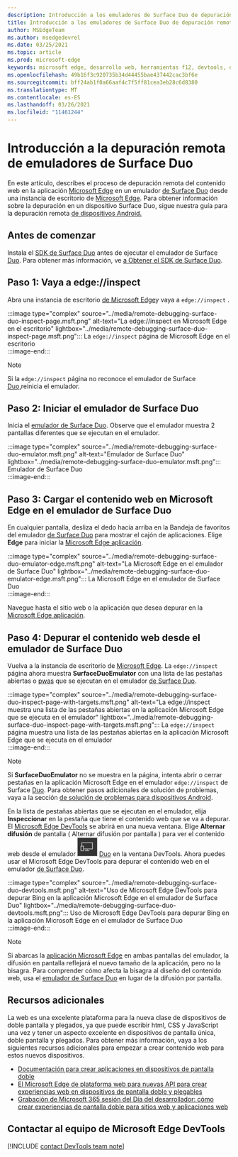 ```yaml
---
description: Introducción a los emuladores de Surface Duo de depuración remota.
title: Introducción a los emuladores de Surface Duo de depuración remota
author: MSEdgeTeam
ms.author: msedgedevrel
ms.date: 03/25/2021
ms.topic: article
ms.prod: microsoft-edge
keywords: microsoft edge, desarrollo web, herramientas f12, devtools, depuración remota, android, surface duo
ms.openlocfilehash: 49b16f3c920735b34d44455bae437442cac3bf6e
ms.sourcegitcommit: bff24ab1f0a66aaf4c7f5ff81cea3eb28c6d8380
ms.translationtype: MT
ms.contentlocale: es-ES
ms.lasthandoff: 03/26/2021
ms.locfileid: "11461244"
---
```

# <a name="get-started-with-remote-debugging-surface-duo-emulators"></a>Introducción a la depuración remota de emuladores de Surface Duo  

En este artículo, describes el proceso de depuración remota del contenido web en la aplicación [Microsoft Edge][GooglePlayStoreAppsComMicrosoftEmmx] en un emulador [de Surface Duo][MicrosoftSurfaceDevicesSurfaceDuo] desde una instancia de escritorio de [Microsoft Edge][MicrosoftEdge].  Para obtener información sobre la depuración en un dispositivo Surface Duo, sigue nuestra guía para la depuración remota [de dispositivos Android.][DevtoolsRemoteDebuggingMain]  

## <a name="before-you-begin"></a>Antes de comenzar

Instala el [SDK de Surface Duo][MicrosoftDownload100847] antes de ejecutar el emulador de Surface [Duo][DualScreenAndroidUseEmulator].  Para obtener más información, ve [a Obtener el SDK de Surface Duo][DualScreenAndroidGetDuoSdk].  

## <a name="step-1-navigate-to-edgeinspect"></a>Paso 1: Vaya a edge://inspect  

Abra una instancia de escritorio [de Microsoft Edge][MicrosoftEdge]y vaya a `edge://inspect` .  

:::image type="complex" source="../media/remote-debugging-surface-duo-inspect-page.msft.png" alt-text="La edge://inspect en Microsoft Edge en el escritorio" lightbox="../media/remote-debugging-surface-duo-inspect-page.msft.png":::
   La `edge://inspect` página de Microsoft Edge en el escritorio  
:::image-end:::

> [!NOTE]
> Si la `edge://inspect` página no reconoce el emulador de Surface [Duo,][DualScreenAndroidUseEmulator]reinicia el emulador.  

## <a name="step-2-launch-the-surface-duo-emulator"></a>Paso 2: Iniciar el emulador de Surface Duo  

Inicia el [emulador de Surface Duo][DualScreenAndroidUseEmulator].  Observe que el emulador muestra 2 pantallas diferentes que se ejecutan en el emulador.  

:::image type="complex" source="../media/remote-debugging-surface-duo-emulator.msft.png" alt-text="Emulador de Surface Duo" lightbox="../media/remote-debugging-surface-duo-emulator.msft.png":::
   Emulador de Surface Duo  
:::image-end:::  

## <a name="step-3-load-your-web-content-in-microsoft-edge-on-the-surface-duo-emulator"></a>Paso 3: Cargar el contenido web en Microsoft Edge en el emulador de Surface Duo  

En cualquier pantalla, desliza el dedo hacia arriba en la Bandeja de favoritos del emulador [de Surface Duo][DualScreenAndroidUseEmulator] para mostrar el cajón de aplicaciones.  Elige **Edge** para iniciar la [Microsoft Edge aplicación][GooglePlayStoreAppsComMicrosoftEmmx].  

:::image type="complex" source="../media/remote-debugging-surface-duo-emulator-edge.msft.png" alt-text="La Microsoft Edge en el emulador de Surface Duo" lightbox="../media/remote-debugging-surface-duo-emulator-edge.msft.png":::
   La Microsoft Edge en el emulador de Surface Duo  
:::image-end:::  

Navegue hasta el sitio web o la aplicación que desea depurar en la [Microsoft Edge aplicación][GooglePlayStoreAppsComMicrosoftEmmx].  

## <a name="step-4-debug-your-web-content-from-the-surface-duo-emulator"></a>Paso 4: Depurar el contenido web desde el emulador de Surface Duo  

Vuelva a la instancia de escritorio de [Microsoft Edge][MicrosoftEdge].  La `edge://inspect` página ahora muestra **SurfaceDuoEmulator** con una lista de las pestañas abiertas o [pwas][ProgressiveWebAppsIndex] que se ejecutan en el emulador [de Surface Duo][DualScreenAndroidUseEmulator].  

:::image type="complex" source="../media/remote-debugging-surface-duo-inspect-page-with-targets.msft.png" alt-text="La edge://inspect muestra una lista de las pestañas abiertas en la aplicación Microsoft Edge que se ejecuta en el emulador" lightbox="../media/remote-debugging-surface-duo-inspect-page-with-targets.msft.png":::
   La `edge://inspect` página muestra una lista de las pestañas abiertas en la aplicación Microsoft Edge que se ejecuta en el emulador  
:::image-end:::  

> [!NOTE]
> Si **SurfaceDuoEmulator** no se muestra en la página, intenta abrir o cerrar pestañas en la aplicación Microsoft Edge en el emulador `edge://inspect` de Surface [][GooglePlayStoreAppsComMicrosoftEmmx] [Duo][DualScreenAndroidUseEmulator].  Para obtener pasos adicionales de solución de problemas, vaya a la sección [de solución de problemas para dispositivos Android][DevtoolsRemoteDebuggingIndexTroubleshootingDevtoolsIsNotDetectingAndroidDevice].  

En la lista de pestañas abiertas que se ejecutan en el emulador, elija **Inspeccionar** en la pestaña que tiene el contenido web que se va a depurar.  El [Microsoft Edge DevTools][DevtoolsIndex] se abrirá en una nueva ventana.  Elige **Alternar difusión** de pantalla \( Alternar difusión por pantalla \) para ver el contenido web desde el emulador ![ de Surface ](../media/toggle-screencast-icon.msft.png) [Duo][DualScreenAndroidUseEmulator] en la ventana DevTools.  Ahora puedes usar el Microsoft Edge DevTools para depurar el contenido web en el emulador [de Surface Duo][DualScreenAndroidUseEmulator].  

:::image type="complex" source="../media/remote-debugging-surface-duo-devtools.msft.png" alt-text="Uso de Microsoft Edge DevTools para depurar Bing en la aplicación Microsoft Edge en el emulador de Surface Duo" lightbox="../media/remote-debugging-surface-duo-devtools.msft.png":::
   Uso de Microsoft Edge DevTools para depurar Bing en la aplicación Microsoft Edge en el emulador de Surface Duo  
:::image-end:::  

> [!NOTE]
> Si abarcas la [aplicación Microsoft Edge][GooglePlayStoreAppsComMicrosoftEmmx] en ambas pantallas del emulador, la difusión en pantalla reflejará el nuevo tamaño de la aplicación, pero no la bisagra.  Para comprender cómo afecta la bisagra al diseño del contenido web, usa el [emulador de Surface Duo][DualScreenAndroidUseEmulator] en lugar de la difusión por pantalla.  

## <a name="additional-resources"></a>Recursos adicionales  

La web es una excelente plataforma para la nueva clase de dispositivos de doble pantalla y plegados, ya que puede escribir html, CSS y JavaScript una vez y tener un aspecto excelente en dispositivos de pantalla única, doble pantalla y plegados.  Para obtener más información, vaya a los siguientes recursos adicionales para empezar a crear contenido web para estos nuevos dispositivos.  

*   [Documentación para crear aplicaciones en dispositivos de pantalla doble][DualScreenIndex]  
*   [El Microsoft Edge de plataforma web para nuevas API para crear experiencias web en dispositivos de pantalla doble y plegables][GithubMicrosoftedgeMsedgeexplainersFoldablesExplainer]  
*   [Grabación de Microsoft 365 sesión del Día del desarrollador: cómo crear experiencias de pantalla doble para sitios web y aplicaciones web][YoutubeDxrzwsqxpvc]  

## <a name="getting-in-touch-with-the-microsoft-edge-devtools-team"></a>Contactar al equipo de Microsoft Edge DevTools  

[!INCLUDE [contact DevTools team note](../includes/contact-devtools-team-note.md)]  

<!-- links -->  

[DevtoolsIndex]: ../index.md "Microsoft Edge (Chromium) Developer Tools | Microsoft Docs"  
[ProgressiveWebAppsIndex]: ../../progressive-web-apps-chromium/index.md "Aplicaciones web progresivas en Windows | Microsoft Docs"  
[DevtoolsRemoteDebuggingMain]: ./index.md "Introducción a la depuración remota de dispositivos Android | Microsoft Docs"  
[DevtoolsRemoteDebuggingIndexTroubleshootingDevtoolsIsNotDetectingAndroidDevice]: ./index.md#troubleshooting-devtools-is-not-detecting-the-android-device "Solución de problemas: DevTools no detecta el dispositivo Android: introducción a la depuración remota de dispositivos Android | Microsoft Docs"  

[DualScreenIndex]: /dual-screen/index "Crear aplicaciones para dispositivos de pantalla doble | Microsoft Docs"  
[DualScreenAndroidUseEmulator]: /dual-screen/android/use-emulator "Usa el emulador de Surface DUo | Microsoft Docs"  
[DualScreenAndroidGetDuoSdk]: /dual-screen/android/get-duo-sdk "Obtener el SDK de Surface Duo | Microsoft Docs"  

[MicrosoftEdge]: https://www.microsoft.com/edge "Presentación de la nueva Microsoft Edge"  
[MicrosoftSurfaceDevicesSurfaceDuo]: https://www.microsoft.com/surface/devices/surface-duo "El nuevo surface duo | Microsoft Surface"  
[MicrosoftDownload100847]: https://www.microsoft.com/download/details.aspx?id=100847 "Descargar Surface Duo SDK Preview Release | Centro de descarga de Microsoft"  

[GooglePlayStoreAppsComMicrosoftEmmx]: https://play.google.com/store/apps/details?id=com.microsoft.emmx "Microsoft Edge: Explorador web | GooglePlay"  

[GithubMicrosoftedgeMsedgeexplainersFoldablesExplainer]: https://github.com/MicrosoftEdge/MSEdgeExplainers/blob/master/Foldables/explainer.md "Primitivos de plataforma web para experiencias ilustradas en dispositivos plegables: MicrosoftEdge/MSEdgeExplainers | GitHub"  

[YoutubeDxrzwsqxpvc]: https://youtu.be/DXrZWsqXPVc "Cómo crear experiencias de pantalla doble para el sitio web y las aplicaciones web | YouTube"  
